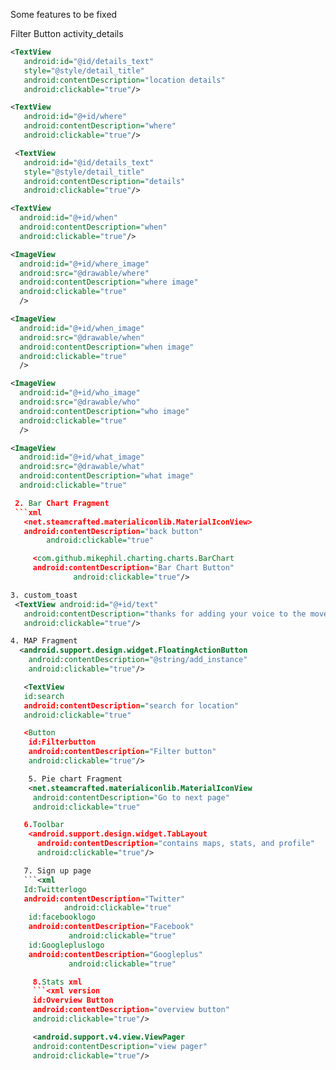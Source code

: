 Some features to be fixed

Filter Button
activity_details
```xml
<TextView
   android:id="@id/details_text"
   style="@style/detail_title"
   android:contentDescription="location details"
   android:clickable="true"/>

<TextView
   android:id="@+id/where"
   android:contentDescription="where"
   android:clickable="true"/>    

 <TextView
   android:id="@id/details_text"
   style="@style/detail_title"
   android:contentDescription="details"
   android:clickable="true"/>

<TextView
  android:id="@+id/when"
  android:contentDescription="when"
  android:clickable="true"/>

<ImageView
  android:id="@+id/where_image"
  android:src="@drawable/where"
  android:contentDescription="where image"
  android:clickable="true"
  />

<ImageView
  android:id="@+id/when_image"
  android:src="@drawable/when"
  android:contentDescription="when image"
  android:clickable="true"
  />

<ImageView
  android:id="@+id/who_image"
  android:src="@drawable/who"
  android:contentDescription="who image"
  android:clickable="true"
  />

<ImageView
  android:id="@+id/what_image"
  android:src="@drawable/what"
  android:contentDescription="what image"
  android:clickable="true"  

 2. Bar Chart Fragment
 ```xml
   <net.steamcrafted.materialiconlib.MaterialIconView>
   android:contentDescription="back button"
        android:clickable="true"

     <com.github.mikephil.charting.charts.BarChart
     android:contentDescription="Bar Chart Button"
              android:clickable="true"/>

3. custom_toast
 <TextView android:id="@+id/text"
   android:contentDescription="thanks for adding your voice to the movement"
   android:clickable="true"/>

4. MAP Fragment
  <android.support.design.widget.FloatingActionButton
    android:contentDescription="@string/add_instance"
    android:clickable="true"/>

   <TextView
   id:search
   android:contentDescription="search for location"
   android:clickable="true"

   <Button
    id:Filterbutton
    android:contentDescription="Filter button"
    android:clickable="true"/>

    5. Pie chart Fragment
    <net.steamcrafted.materialiconlib.MaterialIconView
     android:contentDescription="Go to next page"
     android:clickable="true"

   6.Toolbar
    <android.support.design.widget.TabLayout
      android:contentDescription="contains maps, stats, and profile"
      android:clickable="true"/>

   7. Sign up page
   ```<xml
   Id:Twitterlogo
   android:contentDescription="Twitter"
            android:clickable="true"
    id:facebooklogo
    android:contentDescription="Facebook"
             android:clickable="true"
    id:Googlepluslogo
    android:contentDescription="Googleplus"
             android:clickable="true"

     8.Stats xml
     ```<xml version
     id:Overview Button
     android:contentDescription="overview button"
     android:clickable="true"/>

     <android.support.v4.view.ViewPager
     android:contentDescription="view pager"
     android:clickable="true"/>
